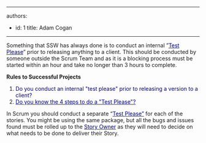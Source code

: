 

---
authors:
  - id: 1
    title: Adam Cogan
---




<span class='intro'> Something that SSW has always done is to conduct an internal&#160;”<a href="/Standards/Management/RulesToSuccessfulProjects/Pages/InternalTestPlease.aspx" shape="rect"><font color="#000080">Test Please</font></a>” prior to releasing anything to a client. This should be conducted by someone outside the Scrum Team and as it is a blocking process must be started within an hour and take no longer than 3 hours to complete.
 </span>


  <p>
<strong>Rules to Successful Projects</strong> </p>
<ol>
    <li><a shape="rect"><font color="#000080">Do you conduct an internal &quot;test please&quot; prior to releasing a version to a client?</font></a> </li>
    <li><a href="/Standards/Management/RulesToSuccessfulProjects/Pages/TestPleaseFourSteps.aspx" shape="rect"><font color="#000080">Do you know the 4 steps to do a &quot;Test Please&quot;?</font></a></li>
</ol>
<p>In Scrum you should conduct a separate “<a href="/Standards/Management/RulesToSuccessfulProjects/Pages/InternalTestPlease.aspx" shape="rect"><font color="#000080">Test Please”</font></a>&#160;for each of the stories. You might be using the same package, but all the bugs and issues found must be rolled up to the <a href="/Standards/Management/RulesToBetterScrumUsingTFS/Pages/OwnerForEveryUserStory.aspx" shape="rect"><font color="#000080">Story Owner</font></a> as they will need to decide on what needs to be done to deliver their Story.</p>



